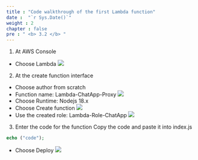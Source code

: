 ```yaml
---
title : "Code walkthrough of the first Lambda function"
date :  "`r Sys.Date()`" 
weight : 2
chapter : false
pre : " <b> 3.2 </b> "
---
```


1. At AWS Console
- Choose Lambda
![](../../WorkShop2/03.api/3.2.lambda/50.png?featherlight=false&width=50pc)
2. At the create function interface
- Choose author from scratch
- Function name: Lambda-ChatApp-Proxy 
![](../../WorkShop2/03.api/3.2.lambda/51.png?featherlight=false&width=50pc)
- Choose Runtime: Nodejs 18.x 
- Choose Create function
![](../../WorkShop2/03.api/3.2.lambda/52.png?featherlight=false&width=50pc)
- Use the created role: Lambda-Role-ChatApp
![](../../WorkShop2/03.api/3.2.lambda/53.png?featherlight=false&width=50pc)
3. Enter the code for the function Copy the code and paste it into index.js
```php
echo ("code");

```
- Choose Deploy
![](../../WorkShop2/03.api/3.2.lambda/55.png?featherlight=false&width=50pc)
